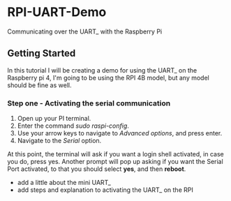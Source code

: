 # RPI-UART-Demo
Communicating over the UART_ with the Raspberry Pi
## Getting Started

In this tutorial I will be creating a demo for using the UART_ on the Raspberry pi 4, I'm going to be using the RPI 4B model, but any model should be fine as well. </br>

### Step one - Activating the serial communication

1. Open up your PI terminal.
2. Enter the command *sudo raspi-config*.
3. Use your arrow keys to navigate to *Advanced options*, and press enter.
4. Navigate to the *Serial* option.

At this point, the terminal will ask if you want a login shell activated, in case you do, press yes.
Another prompt will pop up asking if you want the Serial Port activated, to that you should select **yes**, and then **reboot**.

* add a little about the mini UART_
* add steps and explanation to activating the UART_ on the RPI 
